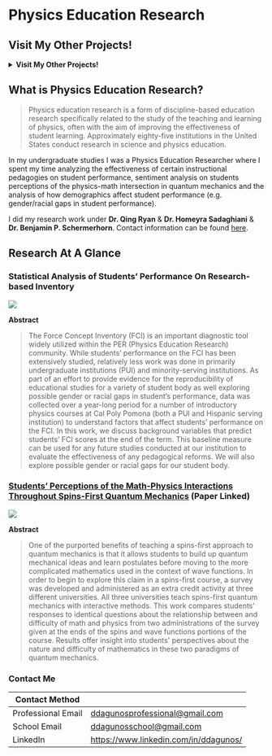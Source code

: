 # Physics Education Research

## Visit My Other Projects!

<details><summary><strong>Visit My Other Projects!</strong></summary> 
<br>

1. Personal Programming Projects
    - Python
      - [Data Science](https://github.com/darwin-a/PersonalProjects/tree/master/Personal%20Programming%20Projects/Python/Data%20Science)
      - [Scripts](https://github.com/darwin-a/PersonalProjects/tree/master/Personal%20Programming%20Projects/Python/Scripts)
      - [Software Development](https://github.com/darwin-a/PersonalProjects/tree/master/Personal%20Programming%20Projects/Python/Software%20Development)
2. [Public Tableau Visualizations](https://github.com/darwin-a/PersonalProjects/tree/master/Tableau%20Public%20Visualizations)

</details>

## **What is Physics Education Research?**

> Physics education research is a form of discipline-based education research specifically related to the study of the teaching and learning of physics, often with the aim of improving the effectiveness of student learning. Approximately eighty-five institutions in the United States conduct research in science and physics education.

In my undergraduate studies I was a Physics Education Researcher where I spent my time analyzing the effectiveness of certain instructional pedagogies on student performance, sentiment analysis on students perceptions of the physics-math intersection in quantum mechanics and the analysis of how demographics affect student performance (e.g. gender/racial gaps in student performance).

I did my research work under **Dr. Qing Ryan** & **Dr. Homeyra Sadaghiani** & **Dr. Benjamin P. Schermerhorn**. Contact information can be found [here](https://www.cpp.edu/sci/physics-astronomy/research/physics-astronomy-education-research.shtml).


## Research At A Glance


### Statistical Analysis of Students’ Performance On Research-based Inventory

<img src="https://raw.githubusercontent.com/darwin-a/PersonalProjects/master/Physics%20Education%20Research/Statistical%20Analysis%20of%20Students%E2%80%99%20Performance%20On%20Research-based%20Inventory.png">

**Abstract**

> The Force Concept Inventory (FCI) is an important diagnostic tool widely utilized within the PER (Physics Education Research) community. While students’ performance on the FCI has been extensively studied, relatively less work was done in primarily undergraduate institutions (PUI) and minority-serving institutions. As part of an effort to provide evidence for the reproducibility of educational studies for a variety of student body as well exploring possible gender or racial gaps in student’s performance, data was collected over a year-long period for a number of introductory physics courses at Cal Poly Pomona (both a PUI and Hispanic serving institution) to understand factors that affect students’ performance on the FCI. In this work, we discuss background variables that predict students’ FCI scores at the end of the term. This baseline measure can be used for any future studies conducted at our institution to evaluate the effectiveness of any pedagogical reforms. We will also explore possible gender or racial gaps for our student body.

### [Students’ Perceptions of the Math-Physics Interactions Throughout Spins-First Quantum Mechanics](https://www.compadre.org/per/items/detail.cfm?ID=15323) (Paper Linked)

<img src="https://raw.githubusercontent.com/darwin-a/PersonalProjects/master/Physics%20Education%20Research/Students%E2%80%99%20Perceptions%20of%20the%20Math-Physics%20Interactions%20Throughout%20Spins-First%20Quantum%20Mechanics.png">

**Abstract**

> One of the purported benefits of teaching a spins-first approach to quantum mechanics is that it allows students to build up quantum mechanical ideas and learn postulates before moving to the more complicated mathematics used in the context of wave functions. In order to begin to explore this claim in a spins-first course, a survey was developed and administered as an extra credit activity at three different universities. All three universities teach spins-first quantum mechanics with interactive methods. This work compares students' responses to identical questions about the relationship between and difficulty of math and physics from two administrations of the survey given at the ends of the spins and wave functions portions of the course. Results offer insight into students' perspectives about the nature and difficulty of mathematics in these two paradigms of quantum mechanics.
### Contact Me

| Contact Method |  |
| --- | --- |
| Professional Email | ddagunosprofessional@gmail.com |
| School Email | ddagunosschool@gmail.com |
| LinkedIn | https://www.linkedin.com/in/ddagunos/ |
